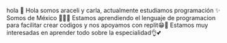 hola 👋
Hola somos araceli y carla, actualmente estudiamos programación ✨
Somos de México 🌮🐱😸 
Estamos aprendiendo el lenguaje de programacion para facilitar crear codigos y nos apoyamos con replit😁🤳
Estamos muy interesadas en aprender todo sobre la especialidad👌💕


